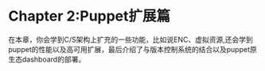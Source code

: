 # Chapter 2:Puppet扩展篇

在本章，你会学到C/S架构上扩充的一些功能，比如说ENC、虚拟资源,还会学到puppet的性能以及高可用扩展，最后介绍了与版本控制系统的结合以及puppet原生态dashboard的部署。